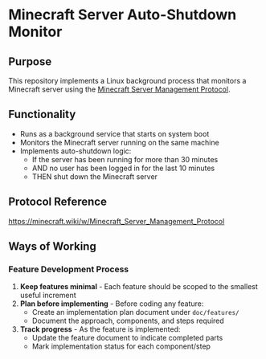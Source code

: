 # Minecraft Server Auto-Shutdown Monitor

## Purpose
This repository implements a Linux background process that monitors a Minecraft server using the [Minecraft Server Management Protocol](https://minecraft.wiki/w/Minecraft_Server_Management_Protocol).

## Functionality
- Runs as a background service that starts on system boot
- Monitors the Minecraft server running on the same machine
- Implements auto-shutdown logic:
  - If the server has been running for more than 30 minutes
  - AND no user has been logged in for the last 10 minutes
  - THEN shut down the Minecraft server

## Protocol Reference
https://minecraft.wiki/w/Minecraft_Server_Management_Protocol

## Ways of Working

### Feature Development Process
1. **Keep features minimal** - Each feature should be scoped to the smallest useful increment
2. **Plan before implementing** - Before coding any feature:
   - Create an implementation plan document under `doc/features/`
   - Document the approach, components, and steps required
3. **Track progress** - As the feature is implemented:
   - Update the feature document to indicate completed parts
   - Mark implementation status for each component/step